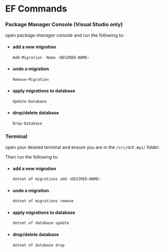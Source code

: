 ﻿# EF Commands

### Package Manager Console (Visual Studio only)
open *package manager console* and run the following to:

- #### add a new migration
    ```powershell
    Add-Migration -Name <DESIRED-NAME>
    ```

- #### undo a migration
    ```powershell
    Remove-Migration
    ```

- #### apply migrations to database
    ```powershell
    Update-Database
    ```

- #### drop/delete database
    ```powershell
    Drop-Database
    ```

### Terminal
open your desired terminal and ensure you are in the `/src/GCP.Api/` folder.

Then run the following to:

- #### add a new migration
    ```powershell
    dotnet ef migrations add <DESIRED-NAME>
    ```

- #### undo a migration
    ```powershell
    dotnet ef migrations remove
    ```

- #### apply migrations to database
    ```powershell
    dotnet ef database update
    ```

- #### drop/delete database
    ```powershell
    dotnet ef database drop
    ```

